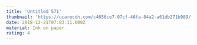 ```yaml
---
title: 'Untitled 571'
thumbnail: 'https://ucarecdn.com/c4656ce7-07cf-46fa-84a2-a61db271b989/'
date: 2018-12-21T07:03:11.000Z
material: Ink on paper
rating: 4
---
```

